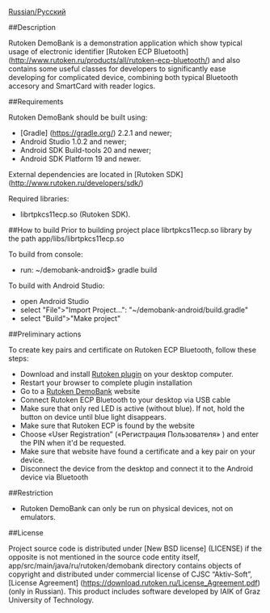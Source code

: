 [Russian/Русский](README_RUS.mdown) 

##Description

Rutoken DemoBank is a demonstration application which show typical usage of electronic identifier [Rutoken ECP Bluetooth] (http://www.rutoken.ru/products/all/rutoken-ecp-bluetooth/) and also contains some useful classes for developers to significantly ease developing for complicated device, combining both typical Bluetooth accesory and SmartCard with reader logics.

##Requirements

Rutoken DemoBank should be built using:
* [Gradle] (https://gradle.org/) 2.2.1 and newer;
* Android Studio 1.0.2 and newer;
* Android SDK Build-tools 20 and newer;
* Android SDK Platform 19 and newer.

External dependencies are located in [Rutoken SDK] (http://www.rutoken.ru/developers/sdk/) 

Required libraries:
* librtpkcs11ecp.so (Rutoken SDK).

##How to build
Prior to building project place librtpkcs11ecp.so library by the path app/libs/librtpkcs11ecp.so

To build from console:
* run:
    ~/demobank-android$> gradle build 

To build with Android Studio:
* open Android Studio
* select "File">"Import Project...": "~/demobank-android/build.gradle"
* select "Build">"Make project"

##Preliminary actions

To create key pairs and certificate on Rutoken ECP Bluetooth, follow these steps:

* Download and install [Rutoken plugin](http://www.rutoken.ru/products/all/rutoken-plugin/) on your desktop computer.
* Restart your browser to complete plugin installation
* Go to a [Rutoken DemoBank](http://demobank.rutoken.ru) website
* Connect Rutoken ECP Bluetooth to your desktop via USB cable
* Make sure that only red LED is active (without blue). If not, hold the button on device until blue light disappears.
* Make sure that Rutoken ECP is found by the website
* Choose «User Registration” («Регистрация Пользователя» ) and enter the PIN when it'd be requested.
* Make sure that website have found a certificate and a key pair on your device.
* Disconnect the device from the desktop and connect it to the Android device via Bluetooth

##Restriction

* Rutoken DemoBank can only be run on physical devices, not on emulators.

##License

Project source code is  distributed under [New BSD license] (LICENSE) if the opposite is not mentioned in the source code entity itself,
app/src/main/java/ru/rutoken/demobank directory contains objects of copyright and distributed under commercial license of CJSC “Aktiv-Soft”, [License Agreement] (https://download.rutoken.ru/License_Agreement.pdf) (only in Russian).
This product includes software developed by IAIK of Graz University of Technology.
